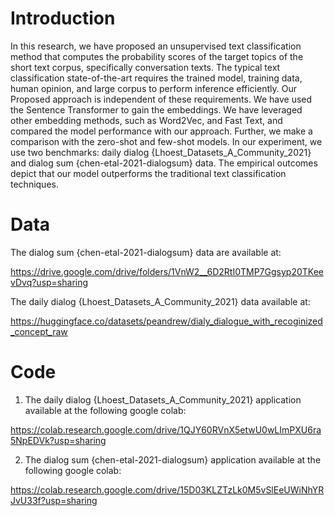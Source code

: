 
# Introduction

In this research, we have proposed an unsupervised text classification method that computes the probability scores of the target topics of the short text corpus, specifically conversation texts. The typical text classification state-of-the-art requires the trained model, training data, human opinion, and large corpus to perform inference efficiently. Our Proposed approach is independent of these requirements. We have used the Sentence Transformer to gain the embeddings. We have leveraged other embedding methods, such as Word2Vec, and Fast Text, and compared the model performance with our approach.
Further, we make a comparison with the zero-shot and few-shot models. In our experiment, we use two benchmarks: daily dialog {Lhoest_Datasets_A_Community_2021} and dialog sum {chen-etal-2021-dialogsum} data. The empirical outcomes depict that our model outperforms the traditional text classification techniques. 

# Data
The dialog sum {chen-etal-2021-dialogsum} data are available at:

https://drive.google.com/drive/folders/1VnW2__6D2RtI0TMP7Ggsyp20TKeevDvq?usp=sharing

The  daily dialog {Lhoest_Datasets_A_Community_2021}  data available at:

https://huggingface.co/datasets/peandrew/dialy_dialogue_with_recoginized_concept_raw

# Code
1. The  daily dialog {Lhoest_Datasets_A_Community_2021} application available at the following google colab:

https://colab.research.google.com/drive/1QJY60RVnX5etwU0wLImPXU6ra5NpEDVk?usp=sharing

2. The dialog sum {chen-etal-2021-dialogsum} application available at the following google colab:

 https://colab.research.google.com/drive/15D03KLZTzLk0M5vSlEeUWiNhYRJvU33f?usp=sharing
